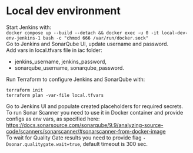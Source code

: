 # Local dev environment  
Start Jenkins with:   
`docker compose up --build --detach && docker exec -u 0 -it local-dev-env-jenkins-1 bash -c "chmod 666 /var/run/docker.sock"`  
Go to Jenkins and SonarQube UI, update username and password.     
Add vars in local.tfvars file in iac folder:
* jenkins_username, jenkins_password,    
* sonarqube_username, sonarqube_password.       

Run Terraform to configure Jenkins and SonarQube with:     
```
terraform init
terraform plan -var-file local.tfvars
```
Go to Jenkins UI and populate created placeholders for required secrets.   
To run Sonar Scanner you need to use it in Docker container and provide configs as env vars, as specified here: https://docs.sonarsource.com/sonarqube/9.9/analyzing-source-code/scanners/sonarscanner/#sonarscanner-from-docker-image     
To wait for Quality Gate results you need to provide flag `-Dsonar.qualitygate.wait=true`, default timeout is 300 sec.